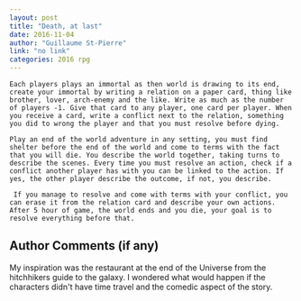 ```yaml
---
layout: post
title: "Death, at last"
date: 2016-11-04
author: "Guillaume St-Pierre"
link: "no link"
categories: 2016 rpg
---
```

```
Each players plays an immortal as then world is drawing to its end, create your immortal by writing a relation on a paper card, thing like brother, lover, arch-enemy and the like. Write as much as the number of players -1. Give that card to any player, one card per player. When you receive a card, write a conflict next to the relation, something you did to wrong the player and that you must resolve before dying.

Play an end of the world adventure in any setting, you must find shelter before the end of the world and come to terms with the fact that you will die. You describe the world together, taking turns to describe the scenes. Every time you must resolve an action, check if a conflict another player has with you can be linked to the action. If yes, the other player describe the outcome, if not, you describe.

 If you manage to resolve and come with terms with your conflict, you can erase it from the relation card and describe your own actions. After 5 hour of game, the world ends and you die, your goal is to resolve everything before that.
```
## Author Comments (if any)

My inspiration was the restaurant at the end of the Universe from the hitchhikers guide to the galaxy. I wondered what would happen if the characters didn't have time travel and the comedic aspect of the story.
